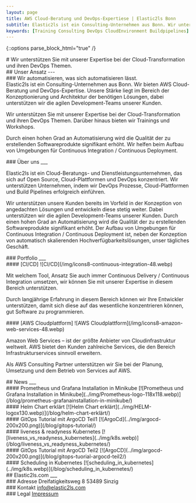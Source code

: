 ```yaml
---
layout: page
title: AWS Cloud-Beratung und DevOps-Expertiese | Elastic2ls Bonn
subtitle: Elastic2ls ist ein Consulting-Unternehmen aus Bonn. Wir unterstützen Sie mit unserer Expertise bei der Cloud-Tranformationen und ihren DevOps Themen.
keywords: [Training Consulting DevOps CloudEnvironment Buildpipelines]
---
```

{::options parse_block_html="true" /}


<!--- SLIDER -->
<div class="slider">
<!-- SLIDER BG IMAGE -->
<div class="carousel">
# Wir unterstützen Sie mit unserer Expertise bei der Cloud-Transformation und ihren DevOps Themen.
</div>


</div>
<!--- SLIDER -->

<!--- GRID -->
<div class="grid">

<!--- - GRID CONTENT APPROACH    -->
<div class="grid-content-approach">
## Unser Ansatz
---
<div class="col-sm-12 col-md-6">
### Wir automatisieren, was sich automatisieren lässt.
</div>
<div class="col-sm-12 col-md-6">
Elastic2ls ist ein Consulting-Unternehmen aus Bonn. Wir bieten AWS Cloud-Beratung und DevOps-Expertise. Unsere Stärke liegt im Bereich der Konzeptionierung und Architektur der benötigen Lösungen, dabei unterstützen wir die agilen Development-Teams unserer Kunden.

Wir unterstützen Sie mit unserer Expertise bei der Cloud-Transformation und ihren DevOps Themen. Darüber hinaus bieten wir Trainings und Workshops.

Durch einen hohen Grad an Automatisierung wird die Qualität der zu erstellenden Softwareprodukte signifikant erhöht. Wir helfen beim Aufbau von Umgebungen für Continuous Integration / Continuous Deployment.
</div>
</div>
<!--- - GRID CONTENT APPROACH    -->

<!-- GRID CONTENT ABOUT -->
<div class="grid-content-about">
### Über uns
___


<p class="description">
Elastic2ls ist ein Cloud-Beratungs- und Dienstleistungsunternehmen, das sich auf Open Source, Cloud-Plattformen und DevOps konzentriert. Wir unterstützen Unternehmen, indem wir DevOps Prozesse, Cloud-Plattformen und  Build Pipelines erfolgreich einführen.</p>
<p class="description">
Wir unterstützen unsere Kunden bereits im Vorfeld in der Konzeption von angedachten Lösungen und entwickeln diese stetig weiter. Dabei unterstützen wir die agilen Development-Teams unserer Kunden. Durch einen hohen Grad an Automatisierung wird die Qualität der zu erstellenden Softwareprodukte signifikant erhöht. Der Aufbau von Umgebungen für Continuous Integration / Continuous Deployment ist, neben der Konzeption von automatisch skalierenden Hochverfügbarkeitslösungen, unser tägliches Geschäft.</p>


</div>
<!-- GRID CONTENT ABOUT -->

<!--- GRID CONTENT PORTFOLIO  -->
<div class="grid-content-portfolio">
### Portfolio
___

<div class="col-sm-12 col-md-6">
<div class="boxes flexible portfoliobox">
#### [CI/CD]
![CI/CD](/img/icons8-continuous-integration-48.webp)

Mit welchem Tool, Ansatz Sie auch immer Continuous Delivery / Continuous Integration umsetzen, wir können Sie mit unserer Expertise in diesem Bereich unterstützen.

Durch langjährige Erfahrung in diesem Bereich können wir Ihre Entwickler unterstützen, damit sich diese auf das wesentliche konzentrieren können, gut Software zu programmieren.
</div>
</div>

<div class="col-sm-12 col-md-6">
<div class="boxes flexible portfoliobox">
#### [AWS Cloudplattform]
![AWS Cloudplattform](/img/icons8-amazon-web-services-48.webp)

Amazon Web Services – ist der größte Anbieter von Cloudinfrastruktur weltweit. AWS bietet den Kunden zahlreiche Services, die den Bereich Infrastrukturservices sinnvoll erweitern.

Als AWS Consulting Partner unterstützen wir Sie bei der Planung, Umsetzung und dem Betrieb von Services auf AWS.
</div>
</div>

</div>
<!--- GRID CONTENT PORTFOLIO  -->

<!-- GRID CONTENT NEWS-->
<div class="grid-content-news">
## News
___

<div class="col-sm-8 col-md-4">
<div class="boxes flexible">
#### Prometheus und Grafana Installation in Minikube
[![Prometheus und Grafana Installation in Minikube](../img/Prometheus-logo-118x118.webp)](/blog/prometheus-grafanainstallation-in-minikube/)
</div>
</div>


<div class="col-sm-8 col-md-4">
<div class="boxes flexible">
#### Helm Chart erklärt
[![Helm Chart erklärt](../img/HELM-logox130.webp)](/blog/helm-chart-erklärt/)
</div>
</div>

<div class="col-sm-8 col-md-4">
<div class="boxes flexible">
#### GitOps Tutorial mit ArgoCD Teil1
[![ArgoCd](../img/argocd-200x200.png)](/blog/gitops-tutorial/)
</div>
</div>

</div>
<!-- GRID CONTENT NEWS-->

<!-- GRID CONTENT NEWS2-->
<div class="grid-content-news">


<div class="col-sm-8 col-md-4">
<div class="boxes flexible">
#### liveness  & readyness Kubernetes
[![liveness_vs_readyness_kubernetes](../img/k8s.webp)](/blog/liveness_vs_readyness_kubernetes/)
</div>
</div>


<div class="col-sm-8 col-md-4">
<div class="boxes flexible">
#### GitOps Tutorial mit ArgoCD Teil2
[![ArgoCD](../img/argocd-200x200.png)](/blog/gitops-tuorial-argocd-teil2/)
</div>
</div>

<div class="col-sm-8 col-md-4">
<div class="boxes flexible">
#### Scheduling in Kubernetes
[![scheduling_in_kubernetes](../img/k8s.webp)](/blog/scheduling_in_kubernetes/)
</div>
</div>

</div>
<!-- GRID CONTENT NEWS2-->

<!-- GRID CONTENT KONTAKT-->
<div class="grid-content-contact">
## Elastic2ls.com
___

<div class="workdescription">

<div class="col-sm-8 col-md-4">
<div class="contact">
### Adresse
Dreifatigkeitsweg 8
53489 Sinzig<br>
</div>
</div>

<div class="col-sm-8 col-md-4">
<div class="contact">
### Kontakt
<a href="mailto:info@elastic2ls.com?subject=Kontakt"> info@elastic2ls.com</a>
<br>
</div>
</div>

<div class="col-sm-8 col-md-4">
<div class="contact">
### Legal
<a id="impressum" href="/impressum/">Impressum</a>
</div>
</div>

</div>
<!-- GRID CONTENT KONTAKT-->


<!--- GRID -->
